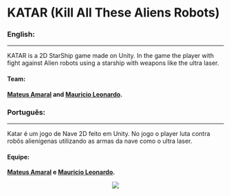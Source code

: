 # KATAR (Kill All These Aliens Robots)

### English:
___
KATAR is a 2D StarShip game made on Unity. In the game the player with fight against Alien robots using a starship with weapons like the ultra laser.

#### Team:
**[Mateus Amaral](https://github.com/gitmateusamaral) and [Mauricio Leonardo](https://github.com/mauriciolfsilva).**

### Português:
___
Katar é um jogo de Nave 2D feito em Unity. No jogo o player luta contra robôs alienígenas utilizando as armas da nave como o ultra laser.

#### Equipe:
**[Mateus Amaral](https://github.com/gitmateusamaral) e [Mauricio Leonardo](https://github.com/mauriciolfsilva).**


<p align="center">
  <img src="http://i.imgur.com/S7dFZjw.png/">
</p>


